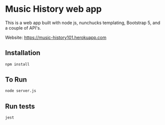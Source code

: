 # Music History web app

This is a web app built with node js, nunchucks templating, Bootstrap 5, and a couple of API's.  

Website: https://music-history101.herokuapp.com

## Installation


```bash
npm install
```

## To Run
```bash
node server.js
```

## Run tests
```bash
jest
